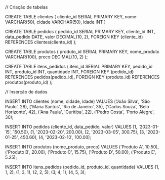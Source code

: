 // Criação de tabelas

CREATE TABLE clientes (
cliente_id SERIAL PRIMARY KEY,
nome VARCHAR(50),
cidade VARCHAR(50),
idade INT
)

CREATE TABLE pedidos (
pedido_id SERIAL PRIMARY KEY,
cliente_id INT,
data_pedido DATE,
valor DECIMAL(10, 2),
FOREIGN KEY (cliente_id) REFERENCES clientes(cliente_id)
);

CREATE TABLE produtos (
produto_id SERIAL PRIMARY KEY,
nome_produto VARCHAR(100),
preco DECIMAL(10, 2)
);

CREATE TABLE itens_pedidos (
item_id SERIAL PRIMARY KEY,
pedido_id INT,
produto_id INT,
quantidade INT,
FOREIGN KEY (pedido_id) REFERENCES pedidos(pedido_id),
FOREIGN KEY (produto_id) REFERENCES produtos(produto_id)
);

// Inserção de dados

INSERT INTO clientes (nome, cidade, idade) VALUES
('João Silva', 'São Paulo', 28),
('Maria Santos', 'Rio de Janeiro', 35),
('Carlos Souza', 'Belo Horizonte', 42),
('Ana Paula', 'Curitiba', 22),
('Pedro Costa', 'Porto Alegre', 30);

INSERT INTO pedidos (cliente_id, data_pedido, valor) VALUES
(1, '2023-01-15', 150.50),
(1, '2023-02-20', 200.00),
(2, '2023-03-05', 300.75),
(3, '2023-01-25', 450.60),
(4, '2023-02-10', 100.00);

INSERT INTO produtos (nome_produto, preco) VALUES
('Produto A', 10.50),
('Produto B', 20.00),
('Produto C', 15.75),
('Produto D', 50.00),
('Produto E', 5.25);

INSERT INTO itens_pedidos (pedido_id, produto_id, quantidade) VALUES
(1, 1, 2),
(1, 3, 1),
(2, 2, 5),
(3, 4, 1),
(4, 5, 3);